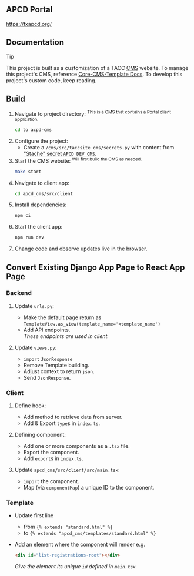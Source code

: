 ## APCD Portal

https://txapcd.org/

## Documentation

> [!TIP]
> This project is built as a customization of a TACC <abbr title="Content Management System">CMS</abbr> website. To manage this project's CMS, reference [Core-CMS-Template Docs][core-cms-template-docs]. To develop this project's custom code, keep reading.

## Build

1. Navigate to project directory:
    <sup>This is a CMS that contains a Portal client application.</sup>
    ```sh
    cd to acpd-cms
    ```
2. Configure the project:
    - Create a `/cms/src/taccsite_cms/secrets.py` with content from ["Stache" secret `APCD DEV CMS`](https://stache.utexas.edu/entry/c6a600467c02fcf0c902c229bd145118).
3. Start the CMS website:
    <sup>Will first build the CMS as needed.</sup>
    ```sh
    make start
    ```
4. Navigate to client app:
    ```sh
    cd apcd_cms/src/client
    ```
5. Install dependencies:
    ```sh
    npm ci
    ```
6. Start the client app:
    ```sh
    npm run dev
    ```
7. Change code and observe updates live in the browser.


## Convert Existing Django App Page to React App Page

### Backend

1. Update `urls.py`:
   - Make the default page return as\
       `TemplateView.as_view(template_name='<template_name')`
   - Add API endpoints.\
       _These endpoints are used in client._

2. Update `views.py`:
   - `import` `JsonResponse`
   - Remove Template building.
   - Adjust context to return `json`.
   - Send `JsonResponse`.


### Client

1. Define hook:
    - Add method to retrieve data from server.
	- Add & Export `type`s in `index.ts`.

2. Defining component:
    - Add one or more components as a `.tsx` file.
    - Export the component.
	- Add `export`s in `index.ts`.

3. Update `apcd_cms/src/client/src/main.tsx`:
    - `import` the component.
    - Map (via `componentMap`) a unique ID to the component.
	

### Template

- Update first line
    - from `{% extends "standard.html" %}`
    - to `{% extends "apcd_cms/templates/standard.html" %}`
- Add an element where the component will render e.g.
   ```html
   <div id="list-registrations-root"></div>
   ```

   _Give the element its unique `id` defined in `main.tsx`._




<!-- Link Aliases -->

[Core CMS]: https://github.com/TACC/Core-CMS
[Core CMS Template]: https://github.com/TACC/Core-CMS-Template
[Core Portal Deployments]: https://github.com/TACC/Core-Portal-Deployments

[core-cms-template-docs]: https://github.com/TACC/Core-CMS-Template/blob/v0.1.2/docs/README.md#tacc-custom-cms

